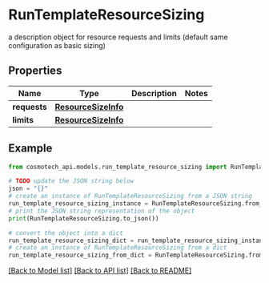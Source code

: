 # RunTemplateResourceSizing

a description object for resource requests and limits (default same configuration as basic sizing)

## Properties

Name | Type | Description | Notes
------------ | ------------- | ------------- | -------------
**requests** | [**ResourceSizeInfo**](ResourceSizeInfo.md) |  | 
**limits** | [**ResourceSizeInfo**](ResourceSizeInfo.md) |  | 

## Example

```python
from cosmotech_api.models.run_template_resource_sizing import RunTemplateResourceSizing

# TODO update the JSON string below
json = "{}"
# create an instance of RunTemplateResourceSizing from a JSON string
run_template_resource_sizing_instance = RunTemplateResourceSizing.from_json(json)
# print the JSON string representation of the object
print(RunTemplateResourceSizing.to_json())

# convert the object into a dict
run_template_resource_sizing_dict = run_template_resource_sizing_instance.to_dict()
# create an instance of RunTemplateResourceSizing from a dict
run_template_resource_sizing_from_dict = RunTemplateResourceSizing.from_dict(run_template_resource_sizing_dict)
```
[[Back to Model list]](../README.md#documentation-for-models) [[Back to API list]](../README.md#documentation-for-api-endpoints) [[Back to README]](../README.md)


